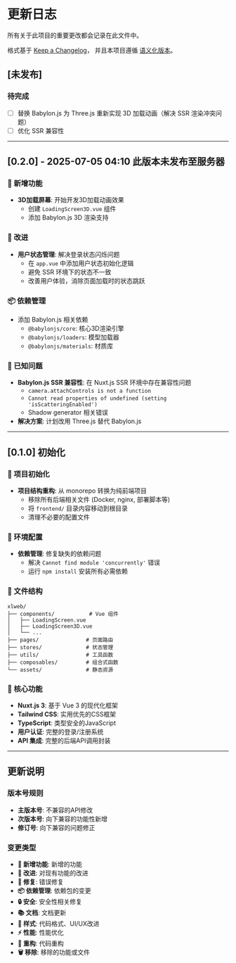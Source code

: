 # 更新日志

所有关于此项目的重要更改都会记录在此文件中。

格式基于 [Keep a Changelog](https://keepachangelog.com/zh-CN/1.0.0/)，
并且本项目遵循 [语义化版本](https://semver.org/spec/v2.0.0.html)。

## [未发布]

### 待完成
- [ ] 替换 Babylon.js 为 Three.js 重新实现 3D 加载动画（解决 SSR 渲染冲突问题）
- [ ] 优化 SSR 兼容性
---


## [0.2.0] - 2025-07-05 04:10 此版本未发布至服务器

### 🎉 新增功能
- **3D加载屏幕**: 开始开发3D加载动画效果
  - 创建 `LoadingScreen3D.vue` 组件
  - 添加 Babylon.js 3D 渲染支持

### 🔧 改进
- **用户状态管理**: 解决登录状态闪烁问题
  - 在 `app.vue` 中添加用户状态初始化逻辑
  - 避免 SSR 环境下的状态不一致
  - 改善用户体验，消除页面加载时的状态跳跃

### 📦 依赖管理
- 添加 Babylon.js 相关依赖
  - `@babylonjs/core`: 核心3D渲染引擎
  - `@babylonjs/loaders`: 模型加载器
  - `@babylonjs/materials`: 材质库

### 🐛 已知问题
- **Babylon.js SSR 兼容性**: 在 Nuxt.js SSR 环境中存在兼容性问题
  - `camera.attachControls is not a function`
  - `Cannot read properties of undefined (setting 'isScatteringEnabled')`
  - Shadow generator 相关错误
- **解决方案**: 计划改用 Three.js 替代 Babylon.js

---

## [0.1.0] 初始化

### 🎉 项目初始化
- **项目结构重构**: 从 monorepo 转换为纯前端项目
  - 移除所有后端相关文件 (Docker, nginx, 部署脚本等)
  - 将 `frontend/` 目录内容移动到根目录
  - 清理不必要的配置文件

### 🔧 环境配置
- **依赖管理**: 修复缺失的依赖问题
  - 解决 `Cannot find module 'concurrently'` 错误
  - 运行 `npm install` 安装所有必需依赖

### 📁 文件结构
```
xlweb/
├── components/           # Vue 组件
│   ├── LoadingScreen.vue
│   ├── LoadingScreen3D.vue
│   └── ...
├── pages/               # 页面路由
├── stores/              # 状态管理
├── utils/               # 工具函数
├── composables/         # 组合式函数
└── assets/              # 静态资源
```

### 🚀 核心功能
- **Nuxt.js 3**: 基于 Vue 3 的现代化框架
- **Tailwind CSS**: 实用优先的CSS框架
- **TypeScript**: 类型安全的JavaScript
- **用户认证**: 完整的登录/注册系统
- **API 集成**: 完整的后端API调用封装

---

## 更新说明

### 版本号规则
- **主版本号**: 不兼容的API修改
- **次版本号**: 向下兼容的功能性新增
- **修订号**: 向下兼容的问题修正

### 变更类型
- **🎉 新增功能**: 新增的功能
- **🔧 改进**: 对现有功能的改进
- **🐛 修复**: 错误修复
- **📦 依赖管理**: 依赖包的变更
- **🔒 安全**: 安全性相关修复
- **📚 文档**: 文档更新
- **🎨 样式**: 代码格式、UI/UX改进
- **⚡ 性能**: 性能优化
- **🔨 重构**: 代码重构
- **🗑️ 移除**: 移除的功能或文件

